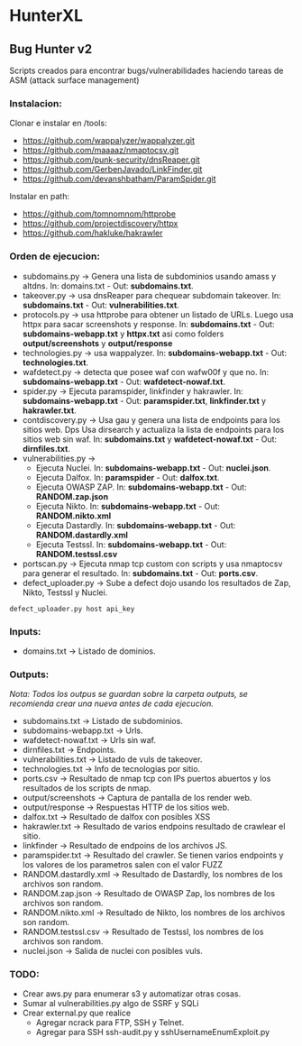 # HunterXL
## Bug Hunter v2

Scripts creados para encontrar bugs/vulnerabilidades haciendo tareas de ASM (attack surface management)

### Instalacion:

Clonar e instalar en /tools: 
* https://github.com/wappalyzer/wappalyzer.git 
* https://github.com/maaaaz/nmaptocsv.git 
* https://github.com/punk-security/dnsReaper.git
* https://github.com/GerbenJavado/LinkFinder.git
* https://github.com/devanshbatham/ParamSpider.git

Instalar en path:
* https://github.com/tomnomnom/httprobe
* https://github.com/projectdiscovery/httpx
* https://github.com/hakluke/hakrawler

### Orden de ejecucion:
* subdomains.py -> Genera una lista de subdominios usando amass y altdns. In: domains.txt - Out: **subdomains.txt**.
* takeover.py -> usa dnsReaper para chequear subdomain takeover. In: **subdomains.txt** - Out: **vulnerabilities.txt**.
* protocols.py -> usa httprobe para obtener un listado de URLs. Luego usa httpx para sacar screenshots y response. In: **subdomains.txt** - Out: **subdomains-webapp.txt** y **httpx.txt** asi como folders **output/screenshots** y **output/response**
* technologies.py -> usa wappalyzer. In: **subdomains-webapp.txt** - Out: **technologies.txt**.
* wafdetect.py -> detecta que posee waf con wafw00f y que no. In: **subdomains-webapp.txt** - Out: **wafdetect-nowaf.txt**.
* spider.py -> Ejecuta paramspider, linkfinder y hakrawler. In: **subdomains-webapp.txt** - Out: **paramspider.txt**, **linkfinder.txt** y **hakrawler.txt**.
* contdiscovery.py -> Usa gau y genera una lista de endpoints para los sitios web. Dps Usa dirsearch y actualiza la lista de endpoints para los sitios web sin waf. In: **subdomains.txt** y **wafdetect-nowaf.txt** - Out: **dirnfiles.txt**.
* vulnerabilities.py ->
  * Ejecuta Nuclei. In: **subdomains-webapp.txt** - Out: **nuclei.json**.
  * Ejecuta Dalfox. In: **paramspider** - Out: **dalfox.txt**.
  * Ejecuta OWASP ZAP. In: **subdomains-webapp.txt** - Out: **RANDOM.zap.json**
  * Ejecuta Nikto. In: **subdomains-webapp.txt** - Out: **RANDOM.nikto.xml**
  * Ejecuta Dastardly. In: **subdomains-webapp.txt** - Out: **RANDOM.dastardly.xml**
  * Ejecuta Testssl. In: **subdomains-webapp.txt** - Out: **RANDOM.testssl.csv** 
* portscan.py -> Ejecuta nmap tcp custom con scripts y usa nmaptocsv para generar el resultado. In: **subdomains.txt** - Out: **ports.csv**.
* defect_uploader.py -> Sube a defect dojo usando los resultados de Zap, Nikto, Testssl y Nuclei. 
```
defect_uploader.py host api_key
```

### Inputs:
* domains.txt -> Listado de dominios.

### Outputs:
*Nota: Todos los outpus se guardan sobre la carpeta outputs, se recomienda crear una nueva antes de cada ejecucion.*
* subdomains.txt -> Listado de subdominios.
* subdomains-webapp.txt -> Urls.
* wafdetect-nowaf.txt -> Urls sin waf.
* dirnfiles.txt -> Endpoints.
* vulnerabilities.txt -> Listado de vuls de takeover.
* technologies.txt -> Info de tecnologias por sitio.
* ports.csv -> Resultado de nmap tcp con IPs puertos abuertos y los resultados de los scripts de nmap.
* output/screenshots ->  Captura de pantalla de los render web.
* output/response -> Respuestas HTTP de los sitios web.
* dalfox.txt -> Resultado de dalfox con posibles XSS
* hakrawler.txt -> Resultado de varios endpoins resultado de crawlear el sitio.
* linkfinder -> Resultado de endpoins de los archivos JS.
* paramspider.txt -> Resultado del crawler. Se tienen varios endpoints y los valores de los parametros salen con el valor FUZZ
* RANDOM.dastardly.xml -> Resultado de Dastardly, los nombres de los archivos son random.
* RANDOM.zap.json -> Resultado de OWASP Zap, los nombres de los archivos son random.
* RANDOM.nikto.xml -> Resultado de Nikto, los nombres de los archivos son random.
* RANDOM.testssl.csv -> Resultado de Testssl, los nombres de los archivos son random.
* nuclei.json -> Salida de nuclei con posibles vuls.

### TODO:
* Crear aws.py para enumerar s3 y automatizar otras cosas.
* Sumar al vulnerabilities.py algo de SSRF y SQLi
* Crear external.py que realice
   * Agregar ncrack para FTP, SSH y Telnet.
   * Agregar para SSH  ssh-audit.py y sshUsernameEnumExploit.py
